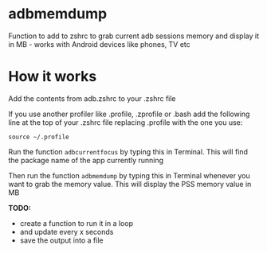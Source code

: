 # adbmemdump
Function to add to zshrc to grab current adb sessions memory and display it in MB - works with Android devices like phones, TV etc

# How it works
Add the contents from adb.zshrc to your .zshrc file

If you use another profiler like .profile, .zprofile or .bash add the following line at the top of your .zshrc file replacing .profile with the one you use:

```source ~/.profile```

Run the function `adbcurrentfocus` by typing this in Terminal. This will find the package name of the app currently running

Then run the function `adbmemdump` by typing this in Terminal whenever you want to grab the memory value. This will display the PSS memory value in MB


**TODO:**

- create a function to run it in a loop
- and update every x seconds
- save the output into a file
